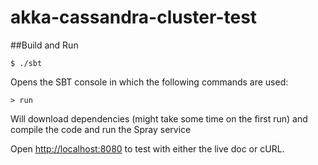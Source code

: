akka-cassandra-cluster-test
===========================


##Build and Run
```
$ ./sbt
```

Opens the SBT console in which the following commands are used:

```
> run
```

Will download dependencies (might take some time on the first run) and compile the code and run the Spray service

Open [http://localhost:8080](http://localhost:8080) to test with either the live doc or cURL.
